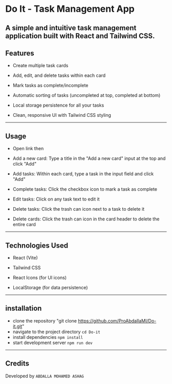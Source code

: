 # Do It - Task Management App
A simple and intuitive task management application built with React and Tailwind CSS.
---
## Features
- Create multiple task cards

- Add, edit, and delete tasks within each card

- Mark tasks as complete/incomplete

- Automatic sorting of tasks (uncompleted at top, completed at bottom)

- Local storage persistence for all your tasks

- Clean, responsive UI with Tailwind CSS styling
---
## Usage
- Open link then

- Add a new card: Type a title in the "Add a new card" input at the top and click "Add"

- Add tasks: Within each card, type a task in the input field and click "Add"

- Complete tasks: Click the checkbox icon to mark a task as complete

- Edit tasks: Click on any task text to edit it

- Delete tasks: Click the trash can icon next to a task to delete it

- Delete cards: Click the trash can icon in the card header to delete the entire card
---
## Technologies Used
- React (Vite)

- Tailwind CSS

- React Icons (for UI icons)

- LocalStorage (for data persistence)
---
## installation
- clone the repository
"git clone https://github.com/ProAbdallaMI/Do-it.git"
- navigate to the project directory
`cd Do-it`
- install dependencies
`npm install`
- start development server
`npm run dev`
---
## Credits
Developed by `ABDALLA MOHAMED ASHAG`
